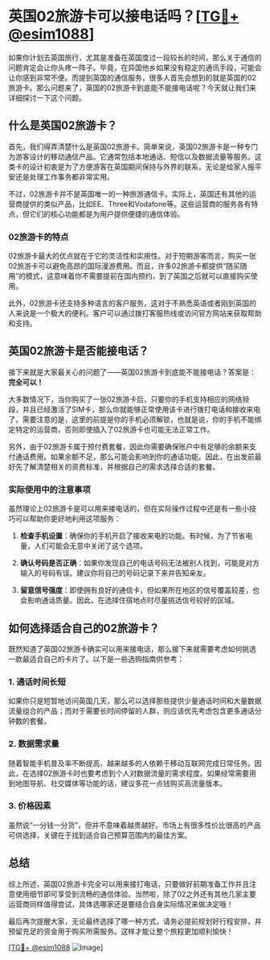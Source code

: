 # 英国02旅游卡可以接电话吗？[[TG💪+ @esim1088](https://t.me/s/esim1088)]

如果你计划去英国旅行，尤其是准备在英国度过一段较长的时间，那么关于通信的问题肯定会让你头疼一阵子。毕竟，在异国他乡如果没有稳定的通讯手段，可能会让你感到非常不便。而提到英国的通信服务，很多人首先会想到的就是英国的02旅游卡。那么问题来了，英国的02旅游卡到底能不能接电话呢？今天就让我们来详细探讨一下这个问题。

## 什么是英国02旅游卡？

首先，我们得弄清楚什么是英国02旅游卡。简单来说，英国02旅游卡是一种专门为游客设计的移动通信产品。它通常包括本地通话、短信以及数据流量等服务。这类卡的设计初衷是为了方便游客在英国期间保持与外界的联系，无论是给家人报平安还是处理工作事务都非常实用。

不过，02旅游卡并不是英国唯一的一种旅游通信卡。实际上，英国还有其他的运营商提供的类似产品，比如EE、Three和Vodafone等。这些运营商的服务各有特点，但它们的核心功能都是为用户提供便捷的通信体验。

### 02旅游卡的特点

02旅游卡最大的优点就在于它的灵活性和实用性。对于短期游客而言，购买一张02旅游卡可以避免高昂的国际漫游费用。而且，许多02旅游卡都提供“随买随用”的模式，这意味着你不需要提前在国内预约，到了英国之后就可以直接购买使用。

此外，02旅游卡还支持多种语言的客户服务，这对于不熟悉英语或者刚到英国的人来说是一个极大的便利。客户可以通过拨打客服热线或访问官方网站来获取帮助和支持。

## 英国02旅游卡是否能接电话？

接下来就是大家最关心的问题了——英国02旅游卡到底能不能接电话？答案是：**完全可以！**

大多数情况下，当你购买了一张02旅游卡后，只要你的手机支持相应的网络频段，并且已经激活了SIM卡，那么你就能够正常使用该卡进行拨打电话和接收来电了。需要注意的是，这里的前提是你的手机必须解锁，也就是说，你的手机不能绑定特定的运营商，否则即使插入了02旅游卡也可能无法正常工作。

另外，由于02旅游卡属于预付费套餐，因此你需要确保账户中有足够的余额来支付通话费用。如果余额不足，那么可能会影响到你的通话功能。因此，在出发前最好先了解清楚相关的资费标准，并根据自己的需求选择合适的套餐。

### 实际使用中的注意事项

虽然理论上02旅游卡是可以用来接电话的，但在实际操作过程中还是有一些小技巧可以帮助你更好地利用这项服务：

1. **检查手机设置**：确保你的手机开启了接收来电的功能。有时候，为了节省电量，人们可能会无意中关闭了这个选项。
   
2. **确认号码是否正确**：如果你发现自己的电话号码无法被别人找到，可能是对方输入的号码有误。建议你将自己的号码记录下来并告知亲友。
   
3. **留意信号强度**：即使拥有良好的通信卡，但如果所在地区的信号覆盖较差，也会影响通话质量。因此，在选择住宿地点时尽量挑选信号较好的区域。

## 如何选择适合自己的02旅游卡？

既然知道了英国02旅游卡确实可以用来接电话，那么接下来就需要考虑如何挑选一款最适合自己的卡片了。以下是一些选购指南供参考：

### 1. 通话时间长短
如果你只是短暂地访问英国几天，那么可以选择那些提供少量通话时间和大量数据流量组合的产品；而对于需要长时间停留的人群，则应该优先考虑包含更多通话分钟数的套餐。

### 2. 数据需求量
随着智能手机普及率不断提高，越来越多的人依赖于移动互联网完成日常任务。因此，在选择02旅游卡时也要考虑到个人对数据流量的需求程度。如果经常需要用到地图导航、社交媒体等功能的话，建议多花一点钱购买高流量版本。

### 3. 价格因素
虽然说“一分钱一分货”，但并不意味着越贵越好。市场上有很多性价比很高的产品可供选择，关键在于找到适合自己预算范围内的最佳方案。

## 总结

综上所述，英国02旅游卡完全可以用来接打电话，只要做好前期准备工作并且注意使用细节即可享受到流畅的通信体验。当然啦，除了02之外还有其他几家主要运营商同样值得尝试，具体选哪家还是要结合自身实际情况来做决定哦！

最后再次提醒大家，无论最终选择了哪一种方式，请务必提前规划好行程安排，并预留充足的资金用于购买所需服务。这样才能让整个旅程更加顺利愉快！

[[TG💪+ @esim1088](https://t.me/s/esim1088) ![Image](https://i.postimg.cc/4NQfJmqS/Snipaste-2025-05-13-00-14-12.png)]